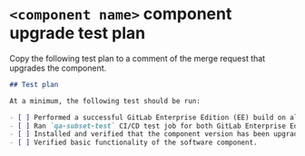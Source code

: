 # `<component name>` component upgrade test plan

Copy the following test plan to a comment of the merge request that upgrades the component.

```markdown
## Test plan

At a minimum, the following test should be run:

- [ ] Performed a successful GitLab Enterprise Edition (EE) build on all supported platforms.
- [ ] Ran `qa-subset-test` CI/CD test job for both GitLab Enterprise Edition and GitLab Community Edition.
- [ ] Installed and verified that the component version has been upgraded.
- [ ] Verified basic functionality of the software component.
```
